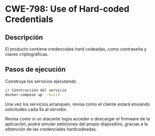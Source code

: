 		
# CWE-798: Use of Hard-coded Credentials

## Descripción
El producto contiene credenciales hard codeadas, como contraseña y claves criptográficas.

## Pasos de ejecución 

Construye los servicios ejecutando
```bash
// Construcción del servicio
docker-compose up --build
```
Una vez los servicios arranquen, revisa como el cliente estará enviando solicitudes cada 5s al servidor.

Revisa como si un atacante logra acceder o descargar el firmware de la aplicación, podrá simular peticiones del propio dispositivo, gracias a la obtención de las credenciales hardcodeadas. 